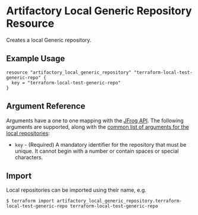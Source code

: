 # Artifactory Local Generic Repository Resource

Creates a local Generic repository.

## Example Usage

```hcl
resource "artifactory_local_generic_repository" "terraform-local-test-generic-repo" {
  key = "terraform-local-test-generic-repo"
}
```

## Argument Reference

Arguments have a one to one mapping with the [JFrog API](https://www.jfrog.com/confluence/display/RTF/Repository+Configuration+JSON). 
The following arguments are supported, along with the [common list of arguments for the local repositories](local.md):

* `key` - (Required) A mandatory identifier for the repository that must be unique. 
It cannot begin with a number or contain spaces or special characters.

## Import

Local repositories can be imported using their name, e.g.
```
$ terraform import artifactory_local_generic_repository.terraform-local-test-generic-repo terraform-local-test-generic-repo
```